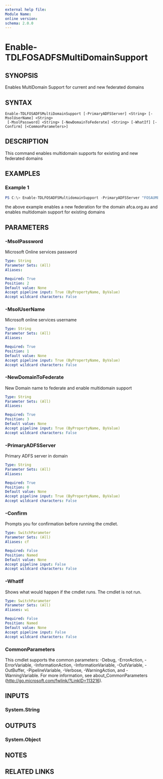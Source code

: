 ```yaml
---
external help file:
Module Name:
online version:
schema: 2.0.0
---
```


# Enable-TDLFOSADFSMultiDomainSupport

## SYNOPSIS
Enables MultiDomain Support for current and new federated domains

## SYNTAX

```
Enable-TDLFOSADFSMultiDomainSupport [-PrimaryADFSServer] <String> [-MsolUserName] <String>
 [-MsolPassword] <String> [-NewDomainToFederate] <String> [-WhatIf] [-Confirm] [<CommonParameters>]
```

## DESCRIPTION
This command enables multidomain supports for existing and new federated domains

## EXAMPLES

### Example 1
```powershell
PS C:\> Enable-TDLFOSADFSMultidomainSupport -PrimaryADFSServer "FOSAUMELSRV004.abio.org.au" -MsolUserName "FOSPOCLAB@FOSPOCLAB.onmicrosoft.com" -MsolPassword "Pa$`$w0rd" -NewDomainToFederate "afca.org.au" -Verbose
```

the above example enables a new federation for the domain afca.org.au and enables multidomain support for existing domains

## PARAMETERS

### -MsolPassword
Microsoft Online services password

```yaml
Type: String
Parameter Sets: (All)
Aliases:

Required: True
Position: 2
Default value: None
Accept pipeline input: True (ByPropertyName, ByValue)
Accept wildcard characters: False
```

### -MsolUserName
Microsoft online services username

```yaml
Type: String
Parameter Sets: (All)
Aliases:

Required: True
Position: 1
Default value: None
Accept pipeline input: True (ByPropertyName, ByValue)
Accept wildcard characters: False
```

### -NewDomainToFederate
New Domain name to federate and enable multidomain support

```yaml
Type: String
Parameter Sets: (All)
Aliases:

Required: True
Position: 3
Default value: None
Accept pipeline input: True (ByPropertyName, ByValue)
Accept wildcard characters: False
```

### -PrimaryADFSServer
Primary ADFS server in domain

```yaml
Type: String
Parameter Sets: (All)
Aliases:

Required: True
Position: 0
Default value: None
Accept pipeline input: True (ByPropertyName, ByValue)
Accept wildcard characters: False
```

### -Confirm
Prompts you for confirmation before running the cmdlet.

```yaml
Type: SwitchParameter
Parameter Sets: (All)
Aliases: cf

Required: False
Position: Named
Default value: None
Accept pipeline input: False
Accept wildcard characters: False
```

### -WhatIf
Shows what would happen if the cmdlet runs.
The cmdlet is not run.

```yaml
Type: SwitchParameter
Parameter Sets: (All)
Aliases: wi

Required: False
Position: Named
Default value: None
Accept pipeline input: False
Accept wildcard characters: False
```

### CommonParameters
This cmdlet supports the common parameters: -Debug, -ErrorAction, -ErrorVariable, -InformationAction, -InformationVariable, -OutVariable, -OutBuffer, -PipelineVariable, -Verbose, -WarningAction, and -WarningVariable.
For more information, see about_CommonParameters (http://go.microsoft.com/fwlink/?LinkID=113216).

## INPUTS

### System.String


## OUTPUTS

### System.Object

## NOTES


## RELATED LINKS
